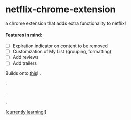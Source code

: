 # netflix-chrome-extension
a chrome extension that adds extra functionality to netflix!

#### Features in mind:
- [ ] Expiration indicator on content to be removed 
- [ ] Customization of My List (grouping, formatting)
- [ ] Add reviews
- [ ] Add trailers

Builds onto [this](https://chrome.google.com/webstore/detail/imdb-ratings-for-netflix/dnbpnlalaijjbogmjbpdkdcohoibjcmp?hl=en)!
.

.

.

.


[[currently learning!]](https://developer.chrome.com/extensions/getstarted)
